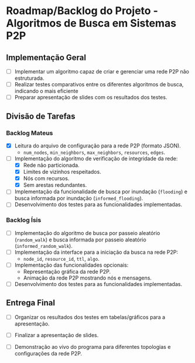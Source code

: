 # Roadmap/Backlog do Projeto - Algoritmos de Busca em Sistemas P2P

## Implementação Geral
- [ ] Implementar um algoritmo capaz de criar e gerenciar uma rede P2P não estruturada.
- [ ] Realizar testes comparativos entre os diferentes algoritmos de busca, indicando o mais eficiente
- [ ] Preparar apresentação de slides com os resultados dos testes.

## Divisão de Tarefas

### Backlog Mateus
- [x] Leitura do arquivo de configuração para a rede P2P (formato JSON).
  - `num_nodes`, `min_neighbors`, `max_neighbors`, `resources`, `edges`.
- [ ] Implementação do algoritmo de verificação de integridade da rede:
  - [x] Rede não particionada.
  - [x] Limites de vizinhos respeitados.
  - [x] Nós com recursos.
  - [x] Sem arestas redundantes.
- [ ] Implementação da funcionalidade de busca por inundação (`flooding`) e busca informada por inundação (`informed_flooding`).
- [ ] Desenvolvimento dos testes para as funcionalidades implementadas.

### Backlog Ísis
- [ ] Implementação do algoritmo de busca por passeio aleatório (`random_walk`) e busca informada por passeio aleatório (`informed_random_walk`).
- [ ] Implementação da interface para a iniciação da busca na rede P2P:
  - `node_id`, `resource_id`, `ttl`, `algo`.
- [ ] Implementação das funcionalidades opcionais:
  - Representação gráfica da rede P2P.
  - Animação da rede P2P mostrando nós e mensagens.
- [ ] Desenvolvimento dos testes para as funcionalidades implementadas.

## Entrega Final
- [ ] Organizar os resultados dos testes em tabelas/gráficos para a apresentação.
- [ ] Finalizar a apresentação de slides.
- [ ] Demonstração ao vivo do programa para diferentes topologias e configurações da rede P2P.


